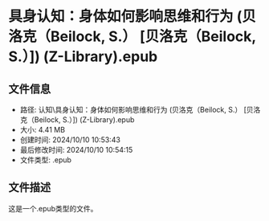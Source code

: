 ﻿# 具身认知：身体如何影响思维和行为 (贝洛克（Beilock, S.） [贝洛克（Beilock, S.）]) (Z-Library).epub

## 文件信息
- 路径: 认知\具身认知：身体如何影响思维和行为 (贝洛克（Beilock, S.） [贝洛克（Beilock, S.）]) (Z-Library).epub
- 大小: 4.41 MB
- 创建时间: 2024/10/10 10:53:43
- 最后修改时间: 2024/10/10 10:54:15
- 文件类型: .epub

## 文件描述
这是一个.epub类型的文件。


